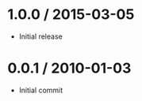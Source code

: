 
1.0.0 / 2015-03-05
==================

  * Initial release

0.0.1 / 2010-01-03
==================

  * Initial commit
